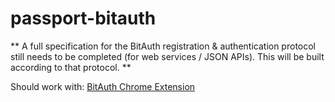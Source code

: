 # passport-bitauth

** A full specification for the BitAuth registration & authentication protocol still needs to be completed (for web services / JSON APIs). This will be built according to that protocol. **

Should work with: [BitAuth Chrome Extension](/chrome-extension)
